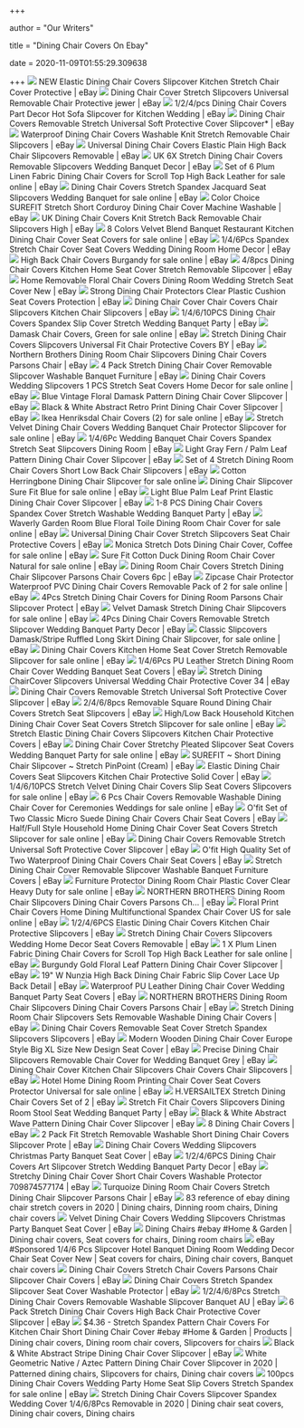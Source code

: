 +++
        
author = "Our Writers"
        
title = "Dining Chair Covers On Ebay"
        
date = 2020-11-09T01:55:29.309638
        
+++
[ ![](https://i.ebayimg.com/images/g/ImwAAOSw4O5dFIUe/s-l300.jpg)](https://i.ebayimg.com/images/g/ImwAAOSw4O5dFIUe/s-l300.jpg) NEW Elastic Dining Chair Covers Slipcover Kitchen Stretch Chair Cover  Protective | eBay
[ ![](https://i.ebayimg.com/images/g/j4EAAOSwqQpdyFsB/s-l300.jpg)](https://i.ebayimg.com/images/g/j4EAAOSwqQpdyFsB/s-l300.jpg) Dining Chair Cover Stretch Slipcovers Universal Removable Chair Protective  jewer | eBay
[ ![](https://i.ebayimg.com/images/g/VkUAAOSwJEhcxKEZ/s-l300.jpg)](https://i.ebayimg.com/images/g/VkUAAOSwJEhcxKEZ/s-l300.jpg) 1/2/4/pcs Dining Chair Covers Part Decor Hot Sofa Slipcover for Kitchen  Wedding | eBay
[ ![](https://i.ebayimg.com/images/g/WZMAAOSwWzdc~sKr/s-l300.jpg)](https://i.ebayimg.com/images/g/WZMAAOSwWzdc~sKr/s-l300.jpg) Dining Chair Covers Removable Stretch Universal Soft Protective Cover  Slipcover* | eBay
[ ![](https://i.ebayimg.com/images/g/PNUAAOSwvCpdy9p~/s-l300.jpg)](https://i.ebayimg.com/images/g/PNUAAOSwvCpdy9p~/s-l300.jpg) Waterproof Dining Chair Covers Washable Knit Stretch Removable Chair  Slipcovers | eBay
[ ![](https://i.ebayimg.com/images/g/VJEAAOSw3nNdtrTa/s-l300.jpg)](https://i.ebayimg.com/images/g/VJEAAOSw3nNdtrTa/s-l300.jpg) Universal Dining Chair Covers Elastic Plain High Back Chair Slipcovers  Removable | eBay
[ ![](https://i.ebayimg.com/images/g/SAYAAOSwTqBesoao/s-l300.jpg)](https://i.ebayimg.com/images/g/SAYAAOSwTqBesoao/s-l300.jpg) UK 6X Stretch Dining Chair Covers Removable Slipcovers Wedding Banquet  Decor | eBay
[ ![](https://i.ebayimg.com/images/g/8OcAAOSwkdleGFGP/s-l640.jpg)](https://i.ebayimg.com/images/g/8OcAAOSwkdleGFGP/s-l640.jpg) Set of 6 Plum Linen Fabric Dining Chair Covers for Scroll Top High Back  Leather for sale online | eBay
[ ![](https://i.ebayimg.com/images/g/UekAAOSwcqxb~L5e/s-l640.jpg)](https://i.ebayimg.com/images/g/UekAAOSwcqxb~L5e/s-l640.jpg) Dining Chair Covers Stretch Spandex Jacquard Seat Slipcovers Wedding  Banquet for sale online | eBay
[ ![](https://i.ebayimg.com/images/g/RngAAOxyVLNS3OVg/s-l300.jpg)](https://i.ebayimg.com/images/g/RngAAOxyVLNS3OVg/s-l300.jpg) Color Choice SUREFIT Stretch Short Corduroy Dining Chair Cover Machine  Washable | eBay
[ ![](https://i.ebayimg.com/images/g/kFAAAOSwwR5dXSve/s-l300.jpg)](https://i.ebayimg.com/images/g/kFAAAOSwwR5dXSve/s-l300.jpg) UK Dining Chair Covers Knit Stretch Back Removable Chair Slipcovers High |  eBay
[ ![](https://i.ebayimg.com/images/g/6jcAAOSwlThcA86O/s-l640.jpg)](https://i.ebayimg.com/images/g/6jcAAOSwlThcA86O/s-l640.jpg) 8 Colors Velvet Blend Banquet Restaurant Kitchen Dining Chair Cover Seat  Covers for sale online | eBay
[ ![](https://i.ebayimg.com/images/g/sF8AAOSwCCtbRy3D/s-l300.jpg)](https://i.ebayimg.com/images/g/sF8AAOSwCCtbRy3D/s-l300.jpg) 1/4/6Pcs Spandex Stretch Chair Cover Seat Covers Wedding Dining Room Home  Decor | eBay
[ ![](https://i.ebayimg.com/images/g/cIEAAOSwf5ddWnau/s-l640.jpg)](https://i.ebayimg.com/images/g/cIEAAOSwf5ddWnau/s-l640.jpg) High Back Chair Covers Burgandy for sale online | eBay
[ ![](https://i.ebayimg.com/images/g/hJwAAOSw9T9dVANb/s-l300.jpg)](https://i.ebayimg.com/images/g/hJwAAOSw9T9dVANb/s-l300.jpg) 4/8pcs Dining Chair Covers Kitchen Home Seat Cover Stretch Removable  Slipcover | eBay
[ ![](https://i.ebayimg.com/images/g/~6UAAOSwrHJdMTHz/s-l300.jpg)](https://i.ebayimg.com/images/g/~6UAAOSwrHJdMTHz/s-l300.jpg) Home Removable Floral Chair Covers Dining Room Wedding Stretch Seat Cover  New | eBay
[ ![](https://i.ebayimg.com/images/g/SgoAAOxy~ilSQtS-/s-l300.jpg)](https://i.ebayimg.com/images/g/SgoAAOxy~ilSQtS-/s-l300.jpg) Strong Dining Chair Protectors Clear Plastic Cushion Seat Covers Protection  | eBay
[ ![](https://i.ebayimg.com/images/g/E6AAAOSwsKFfGX4l/s-l300.jpg)](https://i.ebayimg.com/images/g/E6AAAOSwsKFfGX4l/s-l300.jpg) Dining Chair Cover Chair Covers Chair Slipcovers Kitchen Chair Slipcovers |  eBay
[ ![](https://i.ebayimg.com/images/g/NWUAAOSwWuldJtiR/s-l300.jpg)](https://i.ebayimg.com/images/g/NWUAAOSwWuldJtiR/s-l300.jpg) 1/4/6/10PCS Dining Chair Covers Spandex Slip Cover Stretch Wedding Banquet  Party | eBay
[ ![](https://i.ebayimg.com/images/g/kBgAAOSwLNBe4Zfq/s-l640.jpg)](https://i.ebayimg.com/images/g/kBgAAOSwLNBe4Zfq/s-l640.jpg) Damask Chair Covers, Green for sale online | eBay
[ ![](https://i.ebayimg.com/images/g/xAkAAOSwHNtc0rCG/s-l300.jpg)](https://i.ebayimg.com/images/g/xAkAAOSwHNtc0rCG/s-l300.jpg) Stretch Dining Chair Covers Slipcovers Universal Fit Chair Protective Covers  BY | eBay
[ ![](https://i.ebayimg.com/images/g/8QQAAOSwU59fEP~4/s-l300.png)](https://i.ebayimg.com/images/g/8QQAAOSwU59fEP~4/s-l300.png) Northern Brothers Dining Room Chair Slipcovers Dining Chair Covers Parsons  Chair | eBay
[ ![](https://i.ebayimg.com/images/g/YQ0AAOSwbWlff7r3/s-l300.jpg)](https://i.ebayimg.com/images/g/YQ0AAOSwbWlff7r3/s-l300.jpg) 4 Pack Stretch Dining Chair Cover Removable Slipcover Washable Banquet  Furniture | eBay
[ ![](https://i.ebayimg.com/images/g/j-kAAOSwhI9eYcR8/s-l640.jpg)](https://i.ebayimg.com/images/g/j-kAAOSwhI9eYcR8/s-l640.jpg) Dining Chair Covers Wedding Slipcovers 1 PCS Stretch Seat Covers Home Decor  for sale online | eBay
[ ![](https://i.ebayimg.com/images/g/KE0AAOSwJ15ezlqg/s-l300.jpg)](https://i.ebayimg.com/images/g/KE0AAOSwJ15ezlqg/s-l300.jpg) Blue Vintage Floral Damask Pattern Dining Chair Cover Slipcover | eBay
[ ![](https://i.ebayimg.com/images/g/iYAAAOSwrphebGF6/s-l300.jpg)](https://i.ebayimg.com/images/g/iYAAAOSwrphebGF6/s-l300.jpg) Black & White Abstract Retro Print Dining Chair Cover Slipcover | eBay
[ ![](https://i.ebayimg.com/images/g/YZIAAOSws-JfYDbY/s-l640.jpg)](https://i.ebayimg.com/images/g/YZIAAOSws-JfYDbY/s-l640.jpg) Ikea Henriksdal Chair Covers (2) for sale online | eBay
[ ![](https://i.ebayimg.com/images/g/RzEAAOSwdz9dsCvu/s-l640.jpg)](https://i.ebayimg.com/images/g/RzEAAOSwdz9dsCvu/s-l640.jpg) Stretch Velvet Dining Chair Covers Wedding Banquet Chair Protector Slipcover  for sale online | eBay
[ ![](https://i.ebayimg.com/images/g/JzoAAOSwo~dcZQef/s-l300.jpg)](https://i.ebayimg.com/images/g/JzoAAOSwo~dcZQef/s-l300.jpg) 1/4/6Pc Wedding Banquet Chair Covers Spandex Stretch Seat Slipcovers Dining  Room | eBay
[ ![](https://i.ebayimg.com/images/g/lsEAAOSw40VeyBD3/s-l300.jpg)](https://i.ebayimg.com/images/g/lsEAAOSw40VeyBD3/s-l300.jpg) Light Gray Fern / Palm Leaf Pattern Dining Chair Cover Slipcover | eBay
[ ![](https://i.ebayimg.com/images/g/eXwAAOSwYipc1HQb/s-l300.jpg)](https://i.ebayimg.com/images/g/eXwAAOSwYipc1HQb/s-l300.jpg) Set of 4 Stretch Dining Room Chair Covers Short Low Back Chair Slipcovers |  eBay
[ ![](https://ak1.ostkcdn.com/images/products/9543545/Cotton-Herringbone-Dining-Chair-Slipcover-f8527979-484c-4e6f-8596-61de29e1738f.jpg)](https://ak1.ostkcdn.com/images/products/9543545/Cotton-Herringbone-Dining-Chair-Slipcover-f8527979-484c-4e6f-8596-61de29e1738f.jpg) Cotton Herringbone Dining Chair Slipcover for sale online
[ ![](https://i.ebayimg.com/images/g/lqQAAOSwWcBe6c5K/s-l640.jpg)](https://i.ebayimg.com/images/g/lqQAAOSwWcBe6c5K/s-l640.jpg) Dining Chair Slipcover Sure Fit Blue for sale online | eBay
[ ![](https://i.ebayimg.com/images/g/qRgAAOSwZPVebFwc/s-l300.jpg)](https://i.ebayimg.com/images/g/qRgAAOSwZPVebFwc/s-l300.jpg) Light Blue Palm Leaf Print Elastic Dining Chair Cover Slipcover | eBay
[ ![](https://i.ebayimg.com/images/g/-DQAAOSw3fteaIQW/s-l300.jpg)](https://i.ebayimg.com/images/g/-DQAAOSw3fteaIQW/s-l300.jpg) 1-8 PCS Dining Chair Covers Spandex Cover Stretch Washable Wedding Banquet  Party | eBay
[ ![](https://i.ebayimg.com/images/g/C9UAAOSwr0VfQ42V/s-l640.jpg)](https://i.ebayimg.com/images/g/C9UAAOSwr0VfQ42V/s-l640.jpg) Waverly Garden Room Blue Floral Toile Dining Room Chair Cover for sale  online | eBay
[ ![](https://i.ebayimg.com/images/g/xOIAAOSwQOpe51Mu/s-l300.jpg)](https://i.ebayimg.com/images/g/xOIAAOSwQOpe51Mu/s-l300.jpg) Universal Dining Chair Cover Stretch Slipcovers Seat Chair Protective Covers  | eBay
[ ![](https://i.ebayimg.com/images/g/XtsAAOSwoQ9fH62-/s-l1600.jpg)](https://i.ebayimg.com/images/g/XtsAAOSwoQ9fH62-/s-l1600.jpg) Monica Stretch Dots Dining Chair Cover, Coffee for sale online | eBay
[ ![](https://i.ebayimg.com/images/g/7FwAAOSw4tJeE4wR/s-l1600.jpg)](https://i.ebayimg.com/images/g/7FwAAOSw4tJeE4wR/s-l1600.jpg) Sure Fit Cotton Duck Dining Room Chair Cover Natural for sale online | eBay
[ ![](https://i.ebayimg.com/images/g/aFMAAOSwAXtfH9Uo/s-l300.jpg)](https://i.ebayimg.com/images/g/aFMAAOSwAXtfH9Uo/s-l300.jpg) Dining Room Chair Covers Stretch Dining Chair Slipcover Parsons Chair Covers  6pc | eBay
[ ![](https://i.ebayimg.com/images/g/n2MAAOSwqMtdzsBf/s-l640.png)](https://i.ebayimg.com/images/g/n2MAAOSwqMtdzsBf/s-l640.png) Zipcase Chair Protector Waterproof PVC Dining Chair Covers Removable Pack  of 2 for sale online | eBay
[ ![](https://i.ebayimg.com/images/g/fmYAAOSwz7NfcAvO/s-l300.jpg)](https://i.ebayimg.com/images/g/fmYAAOSwz7NfcAvO/s-l300.jpg) 4Pcs Stretch Dining Chair Covers for Dining Room Parsons Chair Slipcover  Protect | eBay
[ ![](https://ak1.ostkcdn.com/images/products/9543615/Velvet-Damask-Stretch-Dining-Chair-Slipcovers-129ea61e-8c81-4390-bfa0-2fd404a75ccf.jpg)](https://ak1.ostkcdn.com/images/products/9543615/Velvet-Damask-Stretch-Dining-Chair-Slipcovers-129ea61e-8c81-4390-bfa0-2fd404a75ccf.jpg) Velvet Damask Stretch Dining Chair Slipcovers for sale online | eBay
[ ![](https://i.ebayimg.com/images/g/hy8AAOSwxw5eEqmz/s-l300.jpg)](https://i.ebayimg.com/images/g/hy8AAOSwxw5eEqmz/s-l300.jpg) 4Pcs Dining Chair Covers Removable Stretch Slipcover Wedding Banquet Party  Decor | eBay
[ ![](https://i.ebayimg.com/images/g/HTsAAOSwTeNfaZ06/s-l640.jpg)](https://i.ebayimg.com/images/g/HTsAAOSwTeNfaZ06/s-l640.jpg) Classic Slipcovers Damask/Stripe Ruffled Long Skirt Dining Chair Slipcover,  for sale online | eBay
[ ![](https://i.ebayimg.com/images/g/pOEAAOSwz~ZfgRFT/s-l640.jpg)](https://i.ebayimg.com/images/g/pOEAAOSwz~ZfgRFT/s-l640.jpg) Dining Chair Covers Kitchen Home Seat Cover Stretch Removable Slipcover for  sale online | eBay
[ ![](https://i.ebayimg.com/images/g/zWYAAOSwMkdcQuQu/s-l300.jpg)](https://i.ebayimg.com/images/g/zWYAAOSwMkdcQuQu/s-l300.jpg) 1/4/6Pcs PU Leather Stretch Dining Room Chair Cover Wedding Banquet Seat  Covers | eBay
[ ![](https://i.ebayimg.com/images/g/Xv8AAOSwfoddDO2g/s-l300.jpg)](https://i.ebayimg.com/images/g/Xv8AAOSwfoddDO2g/s-l300.jpg) Stretch Dining ChairCover Slipcovers Universal Wedding Chair Protective  Cover 34 | eBay
[ ![](https://i.ebayimg.com/images/g/mksAAOSw30JeDqFA/s-l300.jpg)](https://i.ebayimg.com/images/g/mksAAOSw30JeDqFA/s-l300.jpg) Dining Chair Covers Removable Stretch Universal Soft Protective Cover  Slipcover | eBay
[ ![](https://i.ebayimg.com/images/g/ANoAAOSwzTFej-v0/s-l300.jpg)](https://i.ebayimg.com/images/g/ANoAAOSwzTFej-v0/s-l300.jpg) 2/4/6/8pcs Removable Square Round Dining Chair Covers Stretch Seat  Slipcovers | eBay
[ ![](https://i.ebayimg.com/images/g/gSoAAOSw9shevh0H/s-l640.jpg)](https://i.ebayimg.com/images/g/gSoAAOSw9shevh0H/s-l640.jpg) High/Low Back Household Kitchen Dining Chair Cover Seat Covers Stretch  Slipcover for sale online | eBay
[ ![](https://i.ebayimg.com/images/g/1wYAAOSwPeReDWAr/s-l300.jpg)](https://i.ebayimg.com/images/g/1wYAAOSwPeReDWAr/s-l300.jpg) Stretch Elastic Dining Chair Covers Slipcovers Kitchen Chair Protective  Covers | eBay
[ ![](https://i.ebayimg.com/images/g/rgQAAOSwIelckyCQ/s-l640.jpg)](https://i.ebayimg.com/images/g/rgQAAOSwIelckyCQ/s-l640.jpg) Dining Chair Cover Stretchy Pleated Slipcover Seat Covers Wedding Banquet  Party for sale online | eBay
[ ![](https://i.ebayimg.com/images/g/yhwAAOSwSeVd3GpO/s-l300.jpg)](https://i.ebayimg.com/images/g/yhwAAOSwSeVd3GpO/s-l300.jpg) SUREFIT ~ Short Dining Chair Slipcover ~ Stretch PinPoint (Cream) | eBay
[ ![](https://i.ebayimg.com/images/g/jFkAAOSwwAZe3vD0/s-l300.jpg)](https://i.ebayimg.com/images/g/jFkAAOSwwAZe3vD0/s-l300.jpg) Elastic Dining Chair Covers Seat Slipcovers Kitchen Chair Protective Solid  Cover | eBay
[ ![](https://i.ebayimg.com/images/g/3xAAAOSw-VBfB7dX/s-l640.jpg)](https://i.ebayimg.com/images/g/3xAAAOSw-VBfB7dX/s-l640.jpg) 1/4/6/10PCS Stretch Velvet Dining Chair Covers Slip Seat Covers Slipcovers  for sale online | eBay
[ ![](https://i.ebayimg.com/images/g/88kAAOSwwmBcfNrd/s-l640.jpg)](https://i.ebayimg.com/images/g/88kAAOSwwmBcfNrd/s-l640.jpg) 6 Pcs Chair Covers Removable Washable Dining Chair Cover for Ceremonies  Weddings for sale online | eBay
[ ![](https://i.ebayimg.com/images/g/zmYAAOSwoBFdjkbz/s-l300.jpg)](https://i.ebayimg.com/images/g/zmYAAOSwoBFdjkbz/s-l300.jpg) O'fit Set of Two Classic Micro Suede Dining Chair Covers Chair Seat Covers  | eBay
[ ![](https://i.ebayimg.com/images/g/KoUAAOSwUWldMTHq/s-l640.jpg)](https://i.ebayimg.com/images/g/KoUAAOSwUWldMTHq/s-l640.jpg) Half/Full Style Household Home Dining Chair Cover Seat Covers Stretch  Slipcover for sale online | eBay
[ ![](https://i.ebayimg.com/images/g/w6IAAOSwrhFeBYmK/s-l300.jpg)](https://i.ebayimg.com/images/g/w6IAAOSwrhFeBYmK/s-l300.jpg) Dining Chair Covers Removable Stretch Universal Soft Protective Cover  Slipcover | eBay
[ ![](https://i.ebayimg.com/images/g/BacAAOSwV21a49KJ/s-l300.jpg)](https://i.ebayimg.com/images/g/BacAAOSwV21a49KJ/s-l300.jpg) O'fit High Quality Set of Two Waterproof Dining Chair Covers Chair Seat  Covers | eBay
[ ![](https://i.ebayimg.com/images/g/EF4AAOSwdiNc2nIS/s-l300.jpg)](https://i.ebayimg.com/images/g/EF4AAOSwdiNc2nIS/s-l300.jpg) Stretch Dining Chair Cover Removable Slipcover Washable Banquet Furniture  Covers | eBay
[ ![](https://i.ebayimg.com/images/g/1OIAAOSwx1lfL5-5/s-l640.jpg)](https://i.ebayimg.com/images/g/1OIAAOSwx1lfL5-5/s-l640.jpg) Furniture Protector Dining Room Chair Plastic Cover Clear Heavy Duty for  sale online | eBay
[ ![](https://i.ebayimg.com/images/g/oQkAAOSwxklfiv9j/s-l300.jpg)](https://i.ebayimg.com/images/g/oQkAAOSwxklfiv9j/s-l300.jpg) NORTHERN BROTHERS Dining Room Chair Slipcovers Dining Chair Covers Parsons  Ch... | eBay
[ ![](https://i.ebayimg.com/images/g/vOIAAOSwK~pdw2~R/s-l640.jpg)](https://i.ebayimg.com/images/g/vOIAAOSwK~pdw2~R/s-l640.jpg) Floral Print Chair Covers Home Dining Multifunctional Spandex Chair Cover  US for sale online | eBay
[ ![](https://i.ebayimg.com/images/g/W5QAAOSwjWRe4cHt/s-l300.jpg)](https://i.ebayimg.com/images/g/W5QAAOSwjWRe4cHt/s-l300.jpg) 1/2/4/6PCS Elastic Dining Chair Covers Kitchen Chair Protective Slipcovers  | eBay
[ ![](https://i.ebayimg.com/images/g/aYYAAOSwqGpfFy6L/s-l300.jpg)](https://i.ebayimg.com/images/g/aYYAAOSwqGpfFy6L/s-l300.jpg) Stretch Dining Chair Covers Slipcovers Wedding Home Decor Seat Covers  Removable | eBay
[ ![](https://s3-eu-west-1.amazonaws.com/wi-ebay-pictures/EBAY/10/02/22/222001341683_2736_I_125_379_CS20SD120Linoso20Black9.jpeg)](https://s3-eu-west-1.amazonaws.com/wi-ebay-pictures/EBAY/10/02/22/222001341683_2736_I_125_379_CS20SD120Linoso20Black9.jpeg) 1 X Plum Linen Fabric Dining Chair Covers for Scroll Top High Back Leather  for sale online | eBay
[ ![](https://i.ebayimg.com/images/g/cdwAAOSwtVpeyBES/s-l300.jpg)](https://i.ebayimg.com/images/g/cdwAAOSwtVpeyBES/s-l300.jpg) Burgundy Gold Floral Leaf Pattern Dining Chair Cover Slipcover | eBay
[ ![](https://i.ebayimg.com/images/g/aJkAAOSwmd1dYz1W/s-l300.jpg)](https://i.ebayimg.com/images/g/aJkAAOSwmd1dYz1W/s-l300.jpg) 19" W Nunzia High Back Dining Chair Fabric Slip Cover Lace Up Back Detail |  eBay
[ ![](https://i.ebayimg.com/images/g/d7UAAOSwQQxcrEdV/s-l300.jpg)](https://i.ebayimg.com/images/g/d7UAAOSwQQxcrEdV/s-l300.jpg) Waterproof PU Leather Dining Chair Cover Wedding Banquet Party Seat Covers  | eBay
[ ![](https://i.ebayimg.com/images/g/1k0AAOSwmr5fKPsQ/s-l300.jpg)](https://i.ebayimg.com/images/g/1k0AAOSwmr5fKPsQ/s-l300.jpg) NORTHERN BROTHERS Dining Room Chair Slipcovers Dining Chair Covers Parsons  Chair | eBay
[ ![](https://i.ebayimg.com/images/g/KcQAAOSwyWFeRfQV/s-l300.jpg)](https://i.ebayimg.com/images/g/KcQAAOSwyWFeRfQV/s-l300.jpg) Stretch Dining Room Chair Slipcovers Sets Removable Washable Dining Chair  Covers | eBay
[ ![](https://i.ebayimg.com/images/g/g6kAAOSwcGhdv~OH/s-l300.jpg)](https://i.ebayimg.com/images/g/g6kAAOSwcGhdv~OH/s-l300.jpg) Dining Chair Covers Removable Seat Cover Stretch Spandex Slipcovers  Slipcovers | eBay
[ ![](https://i.ebayimg.com/images/g/H9UAAOSwJHJc2u6F/s-l300.jpg)](https://i.ebayimg.com/images/g/H9UAAOSwJHJc2u6F/s-l300.jpg) Modern Wooden Dining Chair Cover Europe Style Big XL Size New Design Seat  Cover | eBay
[ ![](https://i.ebayimg.com/images/g/FSYAAOSw-DdevN9t/s-l300.jpg)](https://i.ebayimg.com/images/g/FSYAAOSw-DdevN9t/s-l300.jpg) Precise Dining Chair Slipcovers Removable Chair Cover for Wedding Banquet  Grey | eBay
[ ![](https://i.ebayimg.com/images/g/EeAAAOSw60hfAysk/s-l300.jpg)](https://i.ebayimg.com/images/g/EeAAAOSw60hfAysk/s-l300.jpg) Dining Chair Cover Kitchen Chair Slipcovers Chair Covers Chair Slipcovers |  eBay
[ ![](https://i.ebayimg.com/images/g/JjMAAOSwdOxd90T7/s-l640.jpg)](https://i.ebayimg.com/images/g/JjMAAOSwdOxd90T7/s-l640.jpg) Hotel Home Dining Room Printing Chair Cover Seat Covers Protector Universal  for sale online | eBay
[ ![](https://i.ebayimg.com/images/g/~MoAAOSwddBe9-0x/s-l300.jpg)](https://i.ebayimg.com/images/g/~MoAAOSwddBe9-0x/s-l300.jpg) H.VERSAILTEX Stretch Dining Chair Covers Set of 2 | eBay
[ ![](https://i.ebayimg.com/images/g/HocAAOSwNXpcmtSK/s-l300.jpg)](https://i.ebayimg.com/images/g/HocAAOSwNXpcmtSK/s-l300.jpg) Stretch Fit Chair Covers Slipcovers Dining Room Stool Seat Wedding Banquet  Party | eBay
[ ![](https://i.ebayimg.com/images/g/I3UAAOSwMNheyBEp/s-l300.jpg)](https://i.ebayimg.com/images/g/I3UAAOSwMNheyBEp/s-l300.jpg) Black & White Abstract Wave Pattern Dining Chair Cover Slipcover | eBay
[ ![](https://i.ebayimg.com/images/g/G-0AAOSwIgZd~B-~/s-l300.jpg)](https://i.ebayimg.com/images/g/G-0AAOSwIgZd~B-~/s-l300.jpg) 8 Dining Chair Covers | eBay
[ ![](https://i.ebayimg.com/images/g/El8AAOSw3npe9T2N/s-l300.jpg)](https://i.ebayimg.com/images/g/El8AAOSw3npe9T2N/s-l300.jpg) 2 Pack Fit Stretch Removable Washable Short Dining Chair Covers Slipcover  Prote | eBay
[ ![](https://i.ebayimg.com/images/g/r-AAAOSwysRfAumX/s-l300.jpg)](https://i.ebayimg.com/images/g/r-AAAOSwysRfAumX/s-l300.jpg) Dining Chair Covers Wedding Slipcovers Christmas Party Banquet Seat Cover |  eBay
[ ![](https://i.ebayimg.com/images/g/NuQAAOSwCXBd89Qn/s-l400.jpg)](https://i.ebayimg.com/images/g/NuQAAOSwCXBd89Qn/s-l400.jpg) 1/2/4/6PCS Dining Chair Covers Art Slipcover Stretch Wedding Banquet Party  Decor | eBay
[ ![](https://i.ebayimg.com/images/g/sdYAAOSwEDFdxhtG/s-l300.jpg)](https://i.ebayimg.com/images/g/sdYAAOSwEDFdxhtG/s-l300.jpg) Stretchy Dining Chair Cover Short Chair Covers Washable Protector  709874577174 | eBay
[ ![](https://i.ebayimg.com/images/g/tWwAAOSwvi9fFtfk/s-l300.jpg)](https://i.ebayimg.com/images/g/tWwAAOSwvi9fFtfk/s-l300.jpg) Turquoize Dining Room Chair Covers Stretch Dining Chair Slipcover Parsons  Chair | eBay
[ ![](https://i.pinimg.com/736x/f7/58/c9/f758c9e1f6019330b6c99668267d1d5a.jpg)](https://i.pinimg.com/736x/f7/58/c9/f758c9e1f6019330b6c99668267d1d5a.jpg) 83 reference of ebay dining chair stretch covers in 2020 | Dining chairs,  Dinning room chairs, Dining chair covers
[ ![](https://i.ebayimg.com/images/g/b80AAOSwT4JfPRYc/s-l300.jpg)](https://i.ebayimg.com/images/g/b80AAOSwT4JfPRYc/s-l300.jpg) Velvet Dining Chair Covers Wedding Slipcovers Christmas Party Banquet Seat  Cover | eBay
[ ![](https://i.pinimg.com/originals/85/bd/61/85bd61bda46c93cfe884dcf011905ea1.png)](https://i.pinimg.com/originals/85/bd/61/85bd61bda46c93cfe884dcf011905ea1.png) Dining Chairs #ebay #Home & Garden | Dining chair covers, Seat covers for  chairs, Dining room chairs
[ ![](https://i.pinimg.com/originals/42/ef/cc/42efcc10472e22a02363cf97c23ca74f.jpg)](https://i.pinimg.com/originals/42/ef/cc/42efcc10472e22a02363cf97c23ca74f.jpg) eBay #Sponsored 1/4/6 Pcs Slipcover Hotel Banquet Dining Room Wedding Decor  Chair Seat Cover New | Seat covers for chairs, Dining chair covers, Banquet chair  covers
[ ![](https://i.ebayimg.com/images/g/RHwAAOSwqa9fGCLj/s-l300.png)](https://i.ebayimg.com/images/g/RHwAAOSwqa9fGCLj/s-l300.png) Dining Chair Covers Stretch Chair Covers Parsons Chair Slipcover Chair  Covers | eBay
[ ![](https://i.ebayimg.com/images/g/rDEAAOSwF~9fMiqE/s-l300.jpg)](https://i.ebayimg.com/images/g/rDEAAOSwF~9fMiqE/s-l300.jpg) Dining Chair Covers Stretch Spandex Slipcover Seat Cover Washable Protector  | eBay
[ ![](https://i.ebayimg.com/images/g/bdoAAOSwi~Vdg1Tx/s-l300.jpg)](https://i.ebayimg.com/images/g/bdoAAOSwi~Vdg1Tx/s-l300.jpg) 1/2/4/6/8Pcs Stretch Dining Chair Covers Removable Washable Slipcover  Banquet AU | eBay
[ ![](https://i.ebayimg.com/images/g/Is0AAOSwAe1dfy7t/s-l300.jpg)](https://i.ebayimg.com/images/g/Is0AAOSwAe1dfy7t/s-l300.jpg) 6 Pack Stretch Dining Chair Covers High Back Chair Protective Cover  Slipcover | eBay
[ ![](https://i.pinimg.com/originals/ee/31/4b/ee314b7edfed35d6135237a4f2789f09.jpg)](https://i.pinimg.com/originals/ee/31/4b/ee314b7edfed35d6135237a4f2789f09.jpg) $4.36 - Stretch Spandex Pattern Chair Covers For Kitchen Chair Short Dining  Chair Cover #ebay #Home & Garden | Products | Dining chair covers, Dining  room chair covers, Slipcovers for chairs
[ ![](https://i.ebayimg.com/images/g/p5sAAOSwHt9ebFz6/s-l300.jpg)](https://i.ebayimg.com/images/g/p5sAAOSwHt9ebFz6/s-l300.jpg) Black & White Abstract Stripe Dining Chair Cover Slipcover | eBay
[ ![](https://i.pinimg.com/originals/4a/23/48/4a23487dd8eb18b687deb4ecfb4fd9a1.png)](https://i.pinimg.com/originals/4a/23/48/4a23487dd8eb18b687deb4ecfb4fd9a1.png) White Geometric Native / Aztec Pattern Dining Chair Cover Slipcover in 2020  | Patterned dining chairs, Slipcovers for chairs, Dining chair covers
[ ![](https://i.ebayimg.com/images/g/ezUAAOSwh-Jdz46-/s-l640.jpg)](https://i.ebayimg.com/images/g/ezUAAOSwh-Jdz46-/s-l640.jpg) 100pcs Dining Chair Covers Wedding Party Home Seat Slip Covers Stretch  Spandex for sale online | eBay
[ ![](https://i.pinimg.com/originals/22/97/04/22970468ea437ecc7716ae7b9dab7c1a.jpg)](https://i.pinimg.com/originals/22/97/04/22970468ea437ecc7716ae7b9dab7c1a.jpg) Stretch Dining Chair Covers Slipcover Spandex Wedding Cover 1/4/6/8Pcs  Removable in 2020 | Dining chair seat covers, Dining chair covers, Dining  chairs
